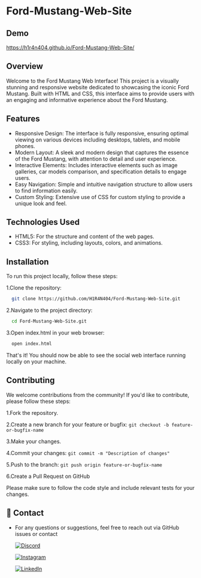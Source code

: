 # Ford-Mustang-Web-Site

## Demo
https://h1r4n404.github.io/Ford-Mustang-Web-Site/

## Overview
Welcome to the Ford Mustang Web Interface! This project is a visually stunning and responsive website dedicated to showcasing the iconic Ford Mustang. Built with HTML and CSS, this interface aims to provide users with an engaging and informative experience about the Ford Mustang.


## Features

- Responsive Design: The interface is fully responsive, ensuring optimal viewing on various devices including desktops, tablets, and mobile phones.
- Modern Layout: A sleek and modern design that captures the essence of the Ford Mustang, with attention to detail and user experience.
- Interactive Elements: Includes interactive elements such as image galleries, car models comparison, and specification details to engage users.
- Easy Navigation: Simple and intuitive navigation structure to allow users to find information easily.
- Custom Styling: Extensive use of CSS for custom styling to provide a unique look and feel.

## Technologies Used

- HTML5: For the structure and content of the web pages.
- CSS3: For styling, including layouts, colors, and animations.

## Installation

To run this project locally, follow these steps:

1.Clone the repository:
```bash
  git clone https://github.com/H1R4N404/Ford-Mustang-Web-Site.git
```
2.Navigate to the project directory: 
```bash
  cd Ford-Mustang-Web-Site.git
```
3.Open index.html in your web browser:
```bash
  open index.html
```
That's it! You should now be able to see the social web interface running locally on your machine.

## Contributing

We welcome contributions from the community! If you'd like to contribute, please follow these steps:

1.Fork the repository.

2.Create a new branch for your feature or bugfix: `git checkout -b feature-or-bugfix-name
`

3.Make your changes.

4.Commit your changes: `git commit -m "Description of changes"
`

5.Push to the branch: `git push origin feature-or-bugfix-name
`

6.Create a Pull Request on GitHub

Please make sure to follow the code style and include relevant tests for your changes.

## 🔗 Contact

- For any questions or suggestions, feel free to reach out via GitHub issues or contact

    [![Discord](https://img.shields.io/badge/Discord-%237289DA.svg?logo=discord&logoColor=white)](https://discord.gg/abhi3218)

    [![Instagram](https://img.shields.io/badge/Instagram-%23E4405F.svg?logo=Instagram&logoColor=white)](https://instagram.com/mr_lofyy) 

    [![LinkedIn](https://img.shields.io/badge/LinkedIn-%230077B5.svg?logo=linkedin&logoColor=white)](https://linkedin.com/in/hiran-abhisheka-3bb78b303 ) 


